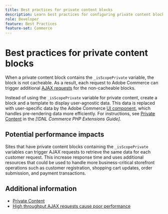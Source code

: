 ```yaml
---
title: Best practices for private content blocks
description: Learn best practices for configuring private content blocks to optimize storefront performance.
role: Developer
feature: Best Practices
feature-set: Commerce
---
```



# Best practices for private content blocks

When a private content block contains the `_isScopePrivate` variable, the block is not cacheable. As a result, each request to Adobe Commerce can trigger additional [AJAX requests](https://support.magento.com/hc/en-us/articles/360039286472-High-throughput-AJAX-requests-cause-poor-performance) for the non-cacheable blocks.

Instead of using the `_isScopePrivate` variable for private content, create a block and a template to display user-agnostic data. This data is replaced with user-specific data by the Adobe Commerce [UI component](https://glossary.magento.com/ui-component/), which handles pre-rendering data more efficiently. For instructions, see [Private Content](https://developer.adobe.com/commerce/php/development/cache/page/private-content/) in the _[!DNL Commerce PHP Extensions Guide]_.


## Potential performance impacts

Sites that have private content blocks containing the `_isScopePrivate` variables can trigger AJAX requests to retrieve the same data for each customer request. This increase response time and uses additional resources that could be used to handle more business-critical storefront operations such as customer registration, shopping cart updates, order submission, and payment transactions.

## Additional information

- [Private Content](../../../performance/configuration.md#client-side-optimization-settings)
- [High throughput AJAX requests cause poor performance](https://experienceleague.adobe.com/docs/commerce-knowledge-base/kb/troubleshooting/miscellaneous/high-throughput-ajax-requests-cause-poor-performance.html)

